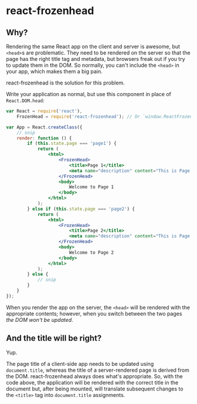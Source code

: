 react-frozenhead
================


Why?
----

Rendering the same React app on the client and server is awesome, but `<head>`s
are problematic. They need to be rendered on the server so that the page has the
right title tag and metadata, but browsers freak out if you try to update them
in the DOM. So normally, you can't include the `<head>` in your app, which makes
them a big pain.

react-frozenhead is the solution for this problem.

Write your application as normal, but use this component in place of
`React.DOM.head`:

```jsx
var React = require('react'),
    FrozenHead = require('react-frozenhead'); // Or `window.ReactFrozenHead`

var App = React.createClass({
    // snip
    render: function () {
        if (this.state.page === 'page1') {
            return (
                <html>
                    <FrozenHead>
                        <title>Page 1</title>
                        <meta name="description" content="This is Page 1" />
                    </FrozenHead>
                    <body>
                        Welcome to Page 1
                    </body>
                </html>
            );
        } else if (this.state.page === 'page2') {
            return (
                <html>
                    <FrozenHead>
                        <title>Page 2</title>
                        <meta name="description" content="This is Page 2" />
                    </FrozenHead>
                    <body>
                        Welcome to Page 2
                    </body>
                </html>
            );
        } else {
            // snip
        }
    }
});
```

When you render the app on the server, the `<head>` will be rendered with the
appropriate contents; however, when you switch between the two pages *the DOM
won't be updated*.


And the title will be right?
----------------------------

Yup.

The page title of a client-side app needs to be updated using `document.title`,
whereas the title of a server-rendered page is derived from the DOM.
react-frozenhead always does what's appropriate. So, with the code above, the
application will be rendered with the correct title in the document but, after
being mounted, will translate subsequent changes to the `<title>` tag into
`document.title` assignments.

